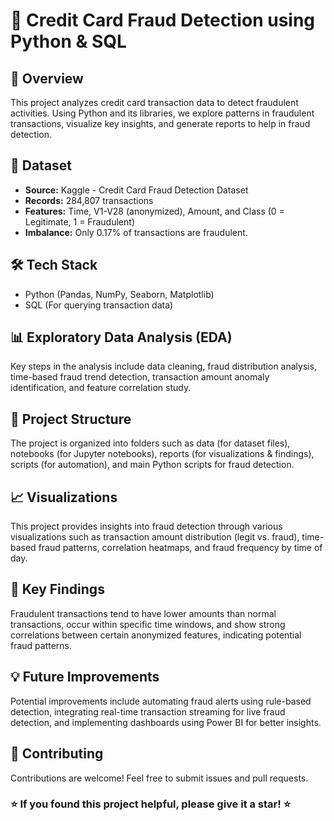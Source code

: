 # **🚀 Credit Card Fraud Detection using Python & SQL**  

## **📌 Overview**  
This project analyzes credit card transaction data to detect fraudulent activities. Using Python and its libraries, we explore patterns in fraudulent transactions, visualize key insights, and generate reports to help in fraud detection.  

## **📂 Dataset**  
- **Source:** Kaggle - Credit Card Fraud Detection Dataset  
- **Records:** 284,807 transactions  
- **Features:** Time, V1-V28 (anonymized), Amount, and Class (0 = Legitimate, 1 = Fraudulent)  
- **Imbalance:** Only 0.17% of transactions are fraudulent.  

## **🛠 Tech Stack**  
- Python (Pandas, NumPy, Seaborn, Matplotlib)  
- SQL (For querying transaction data)  

## **📊 Exploratory Data Analysis (EDA)**  
Key steps in the analysis include data cleaning, fraud distribution analysis, time-based fraud trend detection, transaction amount anomaly identification, and feature correlation study.  

## **📌 Project Structure**  
The project is organized into folders such as data (for dataset files), notebooks (for Jupyter notebooks), reports (for visualizations & findings), scripts (for automation), and main Python scripts for fraud detection.  

## **📈 Visualizations**  
This project provides insights into fraud detection through various visualizations such as transaction amount distribution (legit vs. fraud), time-based fraud patterns, correlation heatmaps, and fraud frequency by time of day.   

## **🎯 Key Findings**  
Fraudulent transactions tend to have lower amounts than normal transactions, occur within specific time windows, and show strong correlations between certain anonymized features, indicating potential fraud patterns.  

## **💡 Future Improvements**  
Potential improvements include automating fraud alerts using rule-based detection, integrating real-time transaction streaming for live fraud detection, and implementing dashboards using Power BI for better insights.  

## **🤝 Contributing**  
Contributions are welcome! Feel free to submit issues and pull requests.    

### **⭐ If you found this project helpful, please give it a star! ⭐**
